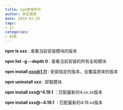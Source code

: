 ```yaml
---
title: npm常用命令
author: 菲尼莫斯
date: 2018-03-29
tags:
- js
categories:
- 前端
---
```


**npm ls xxx** : 查看当前安装模块的版本

**npm list -g --depth 0** : 查看当前安装的所有全局模块

**npm install xxx@1.11** : 安装指定的版本，会覆盖原来的版本

**npm uninstall xxx** : 卸载模块

**npm install xxx@^4.19.1** ：匹配最新的4.xx.xx版本

**npm install xxx@~4.19.1** ：匹配最新的4.19.xx版本
